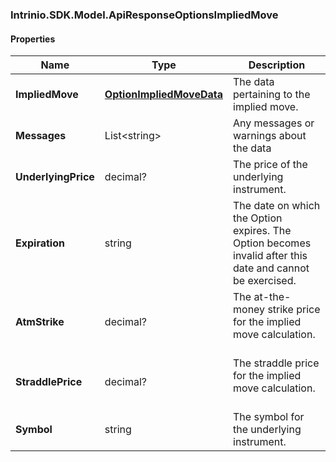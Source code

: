[//]: # (CLASS:Intrinio.SDK.Model.ApiResponseOptionsImpliedMove)

[//]: # (KIND:object)

### Intrinio.SDK.Model.ApiResponseOptionsImpliedMove
#### Properties

[//]: # (START_DEFINITION)

Name | Type | Description
------------ | ------------- | -------------
**ImpliedMove** | [**OptionImpliedMoveData**](OptionImpliedMoveData.md) | The data pertaining to the implied move. &nbsp;
**Messages** | List&lt;string&gt; | Any messages or warnings about the data &nbsp;
**UnderlyingPrice** | decimal? | The price of the underlying instrument. &nbsp;
**Expiration** | string | The date on which the Option expires. The Option becomes invalid after this date and cannot be exercised. &nbsp;
**AtmStrike** | decimal? | The at-the-money strike price for the implied move calculation. &nbsp;
**StraddlePrice** | decimal? | The straddle price for the implied move calculation. &nbsp;
**Symbol** | string | The symbol for the underlying instrument. &nbsp;

[//]: # (END_DEFINITION)


[//]: # (CONTAINED_CLASS:Intrinio.SDK.Model.OptionImpliedMoveData)


